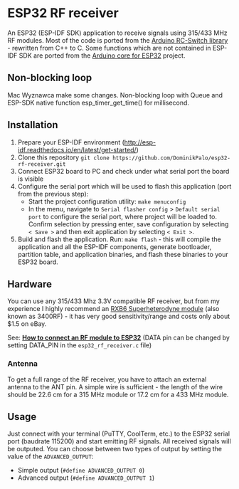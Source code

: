 # ESP32 RF receiver
An ESP32 (ESP-IDF SDK) application to receive signals using 315/433 MHz RF modules. Most of the code is ported from the [Arduino RC-Switch library](https://github.com/sui77/rc-switch) - rewritten from C++ to C. Some functions which are not contained in ESP-IDF SDK are ported from the [Arduino core for ESP32](https://github.com/espressif/arduino-esp32) project.

## Non-blocking loop
Mac Wyznawca make some changes. Non-blocking loop with Queue and ESP-SDK native function esp_timer_get_time() for millisecond.

## Installation
1. Prepare your ESP-IDF environment (http://esp-idf.readthedocs.io/en/latest/get-started/)
2. Clone this repository `git clone https://github.com/DominikPalo/esp32-rf-receiver.git`
3. Connect ESP32 board to PC and check under what serial port the board is visible
4. Configure the serial port which will be used to flash this application (port from the previous step):
    * Start the project configuration utility: `make menuconfig`
    * In the menu, navigate to `Serial flasher config` > `Default serial port` to configure the serial port, where project will be loaded to. Confirm selection by pressing enter, save configuration by selecting `< Save >` and then exit application by selecting `< Exit >`.
5. Build and flash the application. Run: `make flash` - this will compile the application and all the ESP-IDF components, generate bootloader, partition table, and application binaries, and flash these binaries to your ESP32 board.

## Hardware
You can use any 315/433 Mhz 3.3V compatible RF receiver, but from my experience I highly recommend an [RXB6 Superheterodyne module](http://www.jmrth.com/en/images/proimages/RXB6_en_v3.pdf) (also known as 3400RF) - it has very good sensitivity/range and costs only about $1.5 on eBay.

See: [**How to connect an RF module to ESP32**](wiring.png?raw=true) 
(DATA pin can be changed by setting DATA_PIN in the `esp32_rf_receiver.c` file)

### Antenna
To get a full range of the RF receiver, you have to attach an external antenna to the ANT pin. A simple wire is sufficient - the length of the wire should be 22.6 cm for a 315 MHz module or 17.2 cm for a 433 MHz module.

## Usage
Just connect with your terminal (PuTTY, CoolTerm, etc.) to the ESP32 serial port (baudrate 115200) and start emitting RF signals. All received signals will be outputed. You can choose between two types of output by setting the value of the `ADVANCED_OUTPUT`:
* Simple output (`#define ADVANCED_OUTPUT 0`)
* Advanced output (`#define ADVANCED_OUTPUT 1`)
